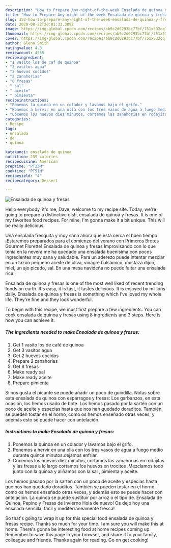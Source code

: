 ```yaml
---
description: "How to Prepare Any-night-of-the-week Ensalada de quinoa y fresas"
title: "How to Prepare Any-night-of-the-week Ensalada de quinoa y fresas"
slug: 352-how-to-prepare-any-night-of-the-week-ensalada-de-quinoa-y-fresas
date: 2020-08-22T20:01:33.389Z
image: https://img-global.cpcdn.com/recipes/ab9c2d6293bc77bf/751x532cq70/ensalada-de-quinoa-y-fresas-foto-principal.jpg
thumbnail: https://img-global.cpcdn.com/recipes/ab9c2d6293bc77bf/751x532cq70/ensalada-de-quinoa-y-fresas-foto-principal.jpg
cover: https://img-global.cpcdn.com/recipes/ab9c2d6293bc77bf/751x532cq70/ensalada-de-quinoa-y-fresas-foto-principal.jpg
author: Glenn Smith
ratingvalue: 4.3
reviewcount: 4555
recipeingredient:
- "1 vasito los de caf de quinoa"
- "3 vasitos agua"
- "2 huevos cocidos"
- "2 zanahorias"
- "8 fresas"
- " sal"
- " aceite"
- " pimienta"
recipeinstructions:
- "Ponemos la quinoa en un colador y lavamos bajo el grifo."
- "Ponemos a hervir en una olla con los tres vasos de agua a fuego medio durante quince minutos.dejamos enfriar."
- "Cocemos los huevos diez minutos, cortamos las zanahorias en rodajitas y las fresas a lo largo cortamos los huevos en trocitos .Mezclamos todo junto con la quinoa y aliñamos con la sal , pimienta y aceite."
categories:
- Recipe
tags:
- ensalada
- de
- quinoa

katakunci: ensalada de quinoa 
nutrition: 239 calories
recipecuisine: American
preptime: "PT23M"
cooktime: "PT51M"
recipeyield: "4"
recipecategory: Dessert

---
```



![Ensalada de quinoa y fresas](https://img-global.cpcdn.com/recipes/ab9c2d6293bc77bf/751x532cq70/ensalada-de-quinoa-y-fresas-foto-principal.jpg)

Hello everybody, it's me, Dave, welcome to my recipe site. Today, we're going to prepare a distinctive dish, ensalada de quinoa y fresas. It is one of my favorites food recipes. For mine, I'm gonna make it a bit unique. This will be really delicious.

Una ensalada fresquita y muy sana ahora que está cerca el buen tiempo ¡Estaremos preparados para el comienzo del verano con Primeros Brotes Gourmet Florette! Ensalada de quinoa y fresas Improvisando con lo que tenia en la nevera me ha quedado una ensalada buenisima.con pocos ingredientes muy sana y saludable. Para un aderezo puede intentar mezclar en un tazón pequeño aceite de oliva, vinagre balsámico, mostaza dijon, miel, un ajo picado, sal. En una mesa navideña no puede faltar una ensalada rica.

Ensalada de quinoa y fresas is one of the most well liked of recent trending foods on earth. It's easy, it is fast, it tastes delicious. It is enjoyed by millions daily. Ensalada de quinoa y fresas is something which I've loved my whole life. They're fine and they look wonderful.


To begin with this recipe, we must first prepare a few ingredients. You can cook ensalada de quinoa y fresas using 8 ingredients and 3 steps. Here is how you can achieve it.

<!--inarticleads1-->

##### The ingredients needed to make Ensalada de quinoa y fresas:

1. Get 1 vasito los de café de quinoa
1. Get 3 vasitos agua
1. Get 2 huevos cocidos
1. Prepare 2 zanahorias
1. Get 8 fresas
1. Make ready  sal
1. Make ready  aceite
1. Prepare  pimienta


Si nos gusta el picante se puede añadir un poco de guindilla. Notas sobre esta ensalada de quinoa con espárragos y fresas: Los garbanzos, en esta ocasión, los hemos usado de bote. Los hemos pasado por la sartén con un poco de aceite y especias hasta que nos han quedado doraditos. También se pueden tostar en el horno, como os hemos enseñado otras veces, y además esto se puede hacer con antelación. 

<!--inarticleads2-->

##### Instructions to make Ensalada de quinoa y fresas:

1. Ponemos la quinoa en un colador y lavamos bajo el grifo.
1. Ponemos a hervir en una olla con los tres vasos de agua a fuego medio durante quince minutos.dejamos enfriar.
1. Cocemos los huevos diez minutos, cortamos las zanahorias en rodajitas y las fresas a lo largo cortamos los huevos en trocitos .Mezclamos todo junto con la quinoa y aliñamos con la sal , pimienta y aceite.


Los hemos pasado por la sartén con un poco de aceite y especias hasta que nos han quedado doraditos. También se pueden tostar en el horno, como os hemos enseñado otras veces, y además esto se puede hacer con antelación. La quinoa se puede sustituir por arroz o el tipo de. Ensalada de Quinoa, Pepino y Fresas de Invierno Hola de nuevo! Os dejo hoy una ensalada sencilla, fácil y mediterráneamente fresca! 

So that's going to wrap it up for this special food ensalada de quinoa y fresas recipe. Thanks so much for your time. I am sure you will make this at home. There's gonna be interesting food at home recipes coming up. Remember to save this page in your browser, and share it to your family, colleague and friends. Thanks again for reading. Go on get cooking!
